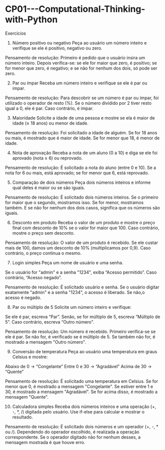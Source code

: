 # CP01---Computational-Thinking-with-Python

Exercícios

1. Número positivo ou negativo
Peça ao usuário um número inteiro e verifique se ele é positivo, negativo ou zero.

Pensamento de resolução: Primeiro é pedido que o usuário insira um número inteiro. Depois verifica-se: se ele for maior que zero, é positivo; se for menor que zero, é negativo; e se não for nenhum dos dois, só pode ser zero.


2. Par ou ímpar
Receba um número inteiro e verifique se ele é par ou ímpar.

Pensamento de resolução: Para descobrir se um número é par ou ímpar, foi utilizado o operador de resto (%). Se o número dividido por 2 tiver resto igual a 0, ele é par. Caso contrário, é ímpar.


3. Maioridade
Solicite a idade de uma pessoa e mostre se ela é maior de idade (≥ 18 anos) ou menor de idade.

Pensamento de resolução: Foi solicitado a idade de alguém. Se for 18 anos ou mais, é mostrado que é maior de idade. Se for menor que 18, é menor de idade.


4. Nota de aprovação
Receba a nota de um aluno (0 a 10) e diga se ele foi aprovado (nota ≥ 6) ou reprovado.

Pensamento de resolução: É solicitado a nota do aluno (entre 0 e 10). Se a nota for 6 ou mais, está aprovado; se for menor que 6, está reprovado.


5. Comparação de dois números
Peça dois números inteiros e informe qual deles é maior ou se são iguais.

Pensamento de resolução: É solicitado dois números inteiros. Se o primeiro for maior que o segundo, mostramos isso. Se for menor, mostramos também. E se não for nenhum dos dois casos, significa que os números são iguais.


6. Desconto em produto
Receba o valor de um produto e mostre o preço final com desconto de 10% se o valor for maior que 100.
Caso contrário, mostre o preço sem desconto.

Pensamento de resolução: O valor de um produto é recebido. Se ele custar mais de 100, damos um desconto de 10% (multiplicamos por 0,9). Caso contrário, o preço continua o mesmo.


7. Login simples
Peça um nome de usuário e uma senha.

Se o usuário for "admin" e a senha "1234", exiba “Acesso permitido”.
Caso contrário, “Acesso negado”.

Pensamento de resolução: É solicitado usuário e senha. Se o usuário digitar exatamente "admin" e a senha "1234", o acesso é liberado. Se não,o acesso é negado.


8. Par ou múltiplo de 5
Solicite um número inteiro e verifique:

Se ele é par, escreva “Par”.
Senão, se for múltiplo de 5, escreva “Múltiplo de 5”.
Caso contrário, escreva “Outro número”.

Pensamento de resolução: Um número é recebido. Primeiro verifica-se se ele é par. Se não for, é verificado se é múltiplo de 5. Se também não for, é mostrado a mensagem "Outro número".


9. Conversão de temperatura
Peça ao usuário uma temperatura em graus Celsius e mostre:

Abaixo de 0 → “Congelante”
Entre 0 e 30 → “Agradável”
Acima de 30 → “Quente”

Pensamento de resolução: É solicitado uma temperatura em Celsius. Se for menor que 0, é mostrado a mensagem "Congelante". Se estiver entre 1 e 30, é mostrado a mensagem "Agradável". Se for acima disso, é mostrado a mensagem "Quente".


10. Calculadora simples
Receba dois números inteiros e uma operação (+, -, *, /) digitada pelo usuário.
Use if-else para calcular e mostrar o resultado.

Pensamento de resolução: É solicitado dois números e um operador (+, -, * ou /). Dependendo do operador escolhido, é realizada a operação correspondente. Se o operador digitado não for nenhum desses, a mensagem mostrada é que houve erro.
